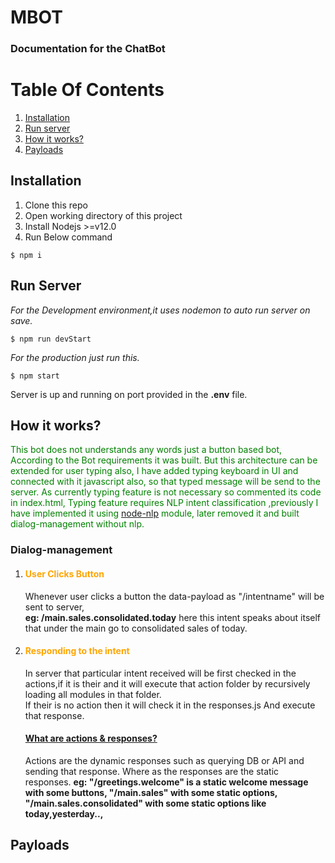 # MBOT

### Documentation for the ChatBot

# Table Of Contents

1. [Installation](#installation)
2. [Run server](#run-server)
3. [How it works?](#how-it-works)
4. [Payloads](#payloads)

## Installation

1. Clone this repo
2. Open working directory of this project
3. Install Nodejs >=v12.0
4. Run Below command

```
$ npm i
```

## Run Server

_For the Development environment,it uses nodemon to auto run server on save._

```
$ npm run devStart
```

_For the production just run this._

```
$ npm start
```

Server is up and running on port provided in the **.env** file.

## How it works?
<p style="color:green">This bot does not understands any words just a button based bot,
According to the Bot requirements it was built.
But this architecture can be extended for user typing also,
I have added typing keyboard in UI and connected with it javascript also, so that typed message will be send to the server.
As currently typing feature is not necessary so commented its code in index.html,
Typing feature requires NLP intent classification ,previously I have implemented it using  
<a href="https://www.npmjs.com/package/node-nlp">node-nlp</a> module, later removed it and built dialog-management without nlp.
</p>
<h3>Dialog-management</h3>
<p style="color:black;font-size:1.15rem;">
<ol>
<li>
<h4 style="color:orange">User Clicks Button</h4>
<p>Whenever user clicks a button the data-payload as "/intentname" will be sent to server,<br>
<strong>eg: /main.sales.consolidated.today</strong> here this intent speaks about itself that under the main go to consolidated sales of today.
</p>
</li>

<li>
<h4 style="color:orange">Responding to the intent</h4>
<p>In server that particular intent received will be first checked in the actions,if it is their and it will execute that action folder by recursively loading all modules in that folder.<br>
If their is no action then it will check it in the responses.js
And execute that response.
<h4><u>What are actions & responses?</u></h4>
Actions are the dynamic responses such as querying DB or API and sending that response.
Where as the responses are the static responses.
<strong>eg: "/greetings.welcome" is a static welcome message with some buttons,
"/main.sales" with some static options,
"/main.sales.consolidated" with some static options like today,yesterday..,</strong>
</p>
</li>
</ol>
</p>


## Payloads


